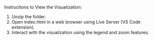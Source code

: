 Instructions to View the Visualization:

1. Unzip the folder.  
2. Open index.html in a web browser using Live Server (VS Code extension).
3. Interact with the visualization using the legend and zoom features.
